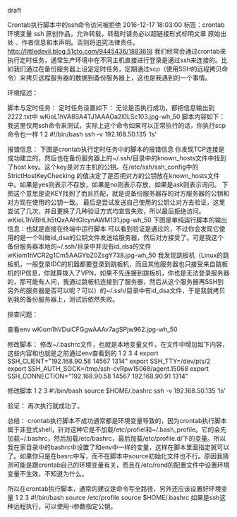 draft

Crontab执行脚本中的ssh命令访问被拒绝
2016-12-17 18:03:00
标签：crontab 环境变量 ssh
原创作品，允许转载，转载时请务必以超链接形式标明文章 原始出处 、作者信息和本声明。否则将追究法律责任。http://littledevil.blog.51cto.com/9445436/1883618
我们经常会通过crontab来执行定时任务，通常生产环境中在不同主机直接进行登录是通过ssh来连接的。比如我们通过在备份服务器上设定定时任务，定期通过scp（使用SSH的远程拷贝命令）来拷贝远程服务器的数据到备份服务器上，这也是我遇到的一个事情。

环境描述：

脚本与定时任务：
定时任务设置如下：
无论是否执行成功，都把信息输出到2222.txt中
wKioL1hVA8SA4TJ1AAAOa2l0LSc103.jpg-wh_50
脚本内容如下：
我这里仅用ssh命令来测试，实际上这个命令如果可以正常执行的话，你执行scp命令也一样
1
2
#!/bin/bash
ssh -v 192.168.50.135 'ls'

报错信息：
下图是crontab执行定时任务中的脚本的报错信息
你发现TCP连接是成功建立的，然后也在备份服务器上的~/.ssh/目录中的known_hosts文件中找到了host key。这个key是对方主机的公钥。在/etc/ssh/ssh_config中的 StrictHostKeyChecking 的值决定了是否把对方的公钥放在known_hosts文件中。如果是yes则表示不存放，如果是no则表示存放，如果是ask则表示询问。
下图这个意思是说KEY找到了而且匹配，就是说备份服务器存的对方服务器的公钥和对方现在使用的公钥一致。
最后是尝试发送自己使用的公钥让对方去验证，这里尝试了几次，并且更换了几种验证方式均宣告失败，所以最后拒绝访问。
wKioL1hVBHLh5tQxAAHGlcynAWM131.jpg-wh_50
下图是单纯运行脚本的输出信息：也就是直接在终端中运行脚本
可以看到验证是通过的，不过你会发现它使用的是一个叫做id_dsa的公钥文件发送给服务器，然后对方接受了。可是我这个备份服务器本地的~/.ssh/目录中并没有id_dsa的文件
wKiom1hVCR2g1Cm5AAGYbZ0ZsgY738.jpg-wh_50
我发现跳板机（Linux的跳板机，一般登录IDC的机器都要登录到跳板机，而且其他服务器也只接受来自跳板机的IP信息，你就算拨入了VPN，如果不先连接到跳板机，你也是无法登录服务器的，那可能有人问，我通过跳板机连接到了服务器，然后从这个服务器再SSH到另外的服务器是否可以呢？可以）的~/.ssh/目录中有id_dsa文件，于是我就拷贝到我的备份服务器上，测试后依然失败。

排查问题：

查看env
wKiom1hVDuiCFGgwAAAv7agSPjw962.jpg-wh_50

修改脚本：
修改~/.bashrc文件，也就是本地变量文件，在文件中增加如下内容，这些内容和也就是之前通过env查看到的
1
2
3
4
export SSH_CLIENT="192.168.90.58 14567 1314"
export SSH_TTY=/dev/pts/2
export SSH_AUTH_SOCK=/tmp/ssh-cvRpw15068/agent.15068
export SSH_CONNECTION="192.168.90.58 14567 192.168.90.91 1314"

修改脚本
1
2
3
#!/bin/bash
source $HOME/.bashrc
ssh -v 192.168.50.135 'ls'

验证：
再次执行就成功了。

总结：
crontab执行脚本不成功通常都是环境变量导致的，因为crontab执行脚本属于非登式shell，针对这种它是不加载/etc/profiel和~/.bash_profile。它的会先加载~/.bashrc，然后加载/etc/bashrc，最后加载/etc/profile.d/下的变量。所以我在家目录中的bashrc中设置了和env中一样的变量，这样在脚本里面指定就可以了。如果你只是在basrc中写，而不在脚本中source初始化文件也不行。原因我猜测可能是跟crontab自己的环境变量有关，而且在/etc/rond的配置文件中设置环境变量不生效，不知道为什么。

所以在crontab执行脚本，通常的建议是命令写全路径，另外还应该设置好环境变量
1
2
3
#!/bin/bash
source /etc/profile
source $HOME/.bashrc
如果是ssh这种远程执行，可以使用-i参数指定公钥。
